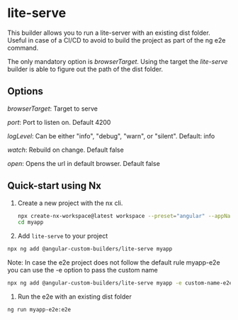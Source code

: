 # lite-serve

This builder allows you to run a lite-server with an existing dist folder.
Useful in case of a CI/CD to avoid to build the project as part of the ng e2e command.

The only mandatory option is *browserTarget*. Using the target the *lite-serve* builder is able to figure out the path of the dist folder.

## Options
*browserTarget*: Target to serve

*port*: Port to listen on. Default 4200

*logLevel*: Can be either "info", "debug", "warn", or "silent". Default: info

*watch*: Rebuild on change. Default false

*open*: Opens the url in default browser. Default false

## Quick-start using Nx <a name="quickstart"></a>

1. Create a new project with the nx cli.

   ```sh
   npx create-nx-workspace@latest workspace --preset="angular" --appName="myapp" --style="css"
   cd myapp
   ```

1. Add `lite-serve` to your project

  ```sh
  npx ng add @angular-custom-builders/lite-serve myapp
  ```

  Note: In case the e2e project does not follow the default rule myapp-e2e you can use the -e option to pass the custom name 

  ```sh
  npx ng add @angular-custom-builders/lite-serve myapp -e custom-name-e2e
  ```

1. Run the e2e with an existing dist folder

  ```sh
  ng run myapp-e2e:e2e
  ```
